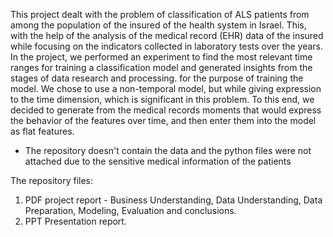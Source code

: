This project dealt with the problem of classification of ALS patients from among the population of the insured of the health system in Israel. This, with the help of the analysis of the medical record (EHR) data of the insured while focusing on the indicators collected in laboratory tests over the years. In the project, we performed an experiment to find the most relevant time ranges for training a classification model and generated insights from the stages of data research and processing.
for the purpose of training the model. We chose to use a non-temporal model, but while giving expression to the time dimension, which is significant in this problem. To this end, we decided to generate from the medical records moments that would express the behavior of the features over time, and then enter them into the model as flat features.

* The repository doesn't contain the data and the python files were not attached due to the sensitive medical information of the patients
  
The repository files:
1. PDF project report - Business Understanding, Data Understanding, Data Preparation, Modeling, Evaluation and conclusions.
2. PPT Presentation report. 
